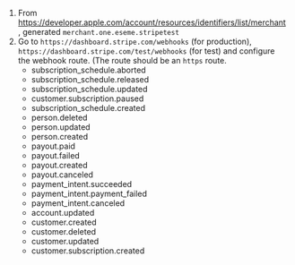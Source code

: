 1. From https://developer.apple.com/account/resources/identifiers/list/merchant, generated `merchant.one.eseme.stripetest`
2. Go to `https://dashboard.stripe.com/webhooks` (for production), `https://dashboard.stripe.com/test/webhooks` (for test) and configure the webhook route. (The route should be an `https` route. 
	- subscription_schedule.aborted
	- subscription_schedule.released
	- subscription_schedule.updated
	- customer.subscription.paused
	- subscription_schedule.created
	- person.deleted
	- person.updated
	- person.created
	- payout.paid
	- payout.failed
	- payout.created
	- payout.canceled
	- payment_intent.succeeded
	- payment_intent.payment_failed
	- payment_intent.canceled
	- account.updated
	- customer.created
	- customer.deleted
	- customer.updated
	- customer.subscription.created

